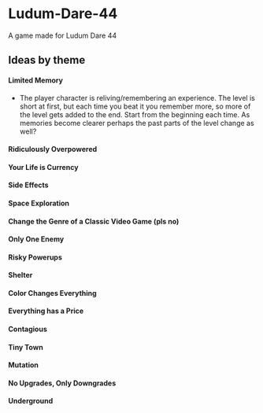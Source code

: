 # Ludum-Dare-44
A game made for Ludum Dare 44

## Ideas by theme

#### Limited Memory
* The player character is reliving/remembering an experience. The level is short at first, but each time you beat it you remember more, so more of the level gets added to the end. Start from the beginning each time. As memories become clearer perhaps the past parts of the level change as well?

#### Ridiculously Overpowered

#### Your Life is Currency

#### Side Effects

#### Space Exploration

#### Change the Genre of a Classic Video Game (pls no)

#### Only One Enemy

#### Risky Powerups

#### Shelter

#### Color Changes Everything

#### Everything has a Price

#### Contagious

#### Tiny Town

#### Mutation

#### No Upgrades, Only Downgrades

#### Underground
